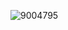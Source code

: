 ![9004795](https://github.com/hauntersgd/cs440/assets/159828937/cc2fe770-710a-464b-ab93-a1eb937da1eb)
